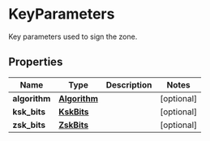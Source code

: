 # KeyParameters

Key parameters used to sign the zone. 
## Properties
| Name | Type | Description | Notes |
| ------------ | ------------- | ------------- | ------------- |
| **algorithm** | [**Algorithm**](Algorithm.md) |  | [optional]  |
| **ksk_bits** | [**KskBits**](KskBits.md) |  | [optional]  |
| **zsk_bits** | [**ZskBits**](ZskBits.md) |  | [optional]  |


